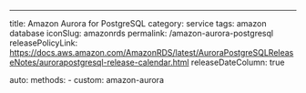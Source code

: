 ---
title: Amazon Aurora for PostgreSQL
category: service
tags: amazon database
iconSlug: amazonrds
permalink: /amazon-aurora-postgresql
releasePolicyLink: <https://docs.aws.amazon.com/AmazonRDS/latest/AuroraPostgreSQLReleaseNotes/aurorapostgresql-release-calendar.html>
releaseDateColumn: true

auto:
  methods:
    - custom: amazon-aurora
